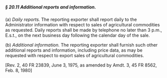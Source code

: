 ##### § 20.11 Additional reports and information. #####

(a) *Daily reports.* The reporting exporter shall report daily to the Administrator information with respect to sales of agricultural commodities as requested. Daily reports shall be made by telephone no later than 3 p.m., E.s.t., on the next business day following the calendar day of the sale.

(b) *Additional information.* The reporting exporter shall furnish such other additional reports and information, including price data, as may be requested with respect to export sales of agricultural commodities.

[Rev. 2, 40 FR 23839, June 3, 1975, as amended by Amdt. 3, 45 FR 8562, Feb. 8, 1980]